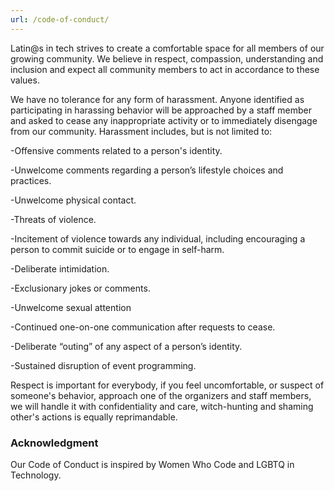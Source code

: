```yaml
---
url: /code-of-conduct/
---
```


Latin@s in tech strives to create a comfortable space for all members of our growing community.
We believe in respect, compassion, understanding and inclusion and expect all community members to act in accordance to these values.

We have no tolerance for any form of harassment.
Anyone identified as participating in harassing behavior will be approached by a staff member and asked to cease any inappropriate
activity or to immediately disengage from our community. Harassment includes, but is not limited to:

-Offensive comments related to a person's identity.

-Unwelcome comments regarding a person’s lifestyle choices and practices.

-Unwelcome physical contact.

-Threats of violence.

-Incitement of violence towards any individual, including encouraging a person to commit suicide or to engage in self-harm.

-Deliberate intimidation.

-Exclusionary jokes or comments.

-Unwelcome sexual attention

-Continued one-on-one communication after requests to cease.

-Deliberate “outing” of any aspect of a person’s identity.

-Sustained disruption of event programming.

Respect is important for everybody, if you feel uncomfortable, or suspect of someone's behavior, approach one of the organizers and staff members,
we will handle it with confidentiality and care, witch-hunting and shaming other's actions is equally reprimandable.

### Acknowledgment

Our Code of Conduct is inspired by Women Who Code and LGBTQ in Technology.

